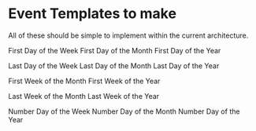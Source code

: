 # Event Templates to make
All of these should be simple to implement within the current architecture.

First Day of the Week
First Day of the Month
First Day of the Year

Last Day of the Week
Last Day of the Month
Last Day of the Year

First Week of the Month
First Week of the Year

Last Week of the Month
Last Week of the Year

Number Day of the Week
Number Day of the Month
Number Day of the Year

